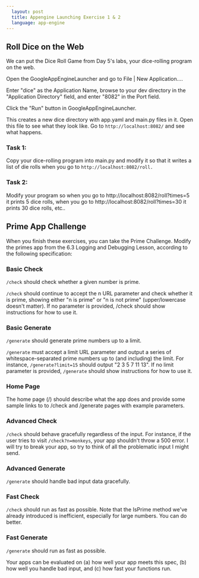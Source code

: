 ```yaml
---
  layout: post
  title: Appengine Launching Exercise 1 & 2
  language: app-engine
---
```


## Roll Dice on the Web

We can put the Dice Roll Game from Day 5's labs, your dice-rolling program on the web.

Open the GoogleAppEngineLauncher and go to File | New Application....

Enter "dice" as the Application Name, browse to your dev directory in the "Application Directory" field, and enter "8082" in the Port field.

Click the "Run" button in GoogleAppEngineLauncher.

This creates a new dice directory with app.yaml and main.py files in it. Open this file to see what they look like. Go to `http://localhost:8082/` and see what happens.

### Task 1:
Copy your dice-rolling program into main.py and modify it so that it writes a list of die rolls when you go to `http://localhost:8082/roll.`

### Task 2:
Modify your program so when you go to http://localhost:8082/roll?times=5 it prints 5 dice rolls, when you go to http://localhost:8082/roll?times=30 it prints 30 dice rolls, etc..

## Prime App Challenge

When you finish these exercises, you can take the Prime Challenge. Modify the primes app from the 6.3 Logging and Debugging Lesson, according to the following specification:

### Basic Check

`/check` should check whether a given number is prime.

`/check` should continue to accept the n URL parameter and check whether it is prime, showing either "n is prime" or "n is not prime" (upper/lowercase doesn't matter).
If no parameter is provided, /check should show instructions for how to use it.

### Basic Generate

`/generate` should generate prime numbers up to a limit.

`/generate` must accept a limit URL parameter and output a series of whitespace-separated prime numbers up to (and including) the limit. For instance, `/generate?limit=15` should output "2 3 5 7 11 13".
If no limit parameter is provided, `/generate` should show instructions for how to use it.

### Home Page

The home page (/) should describe what the app does and provide some sample links to to /check and /generate pages with example parameters.

### Advanced Check

`/check` should behave gracefully regardless of the input. For instance, if the user tries to visit `/check?n=monkeys`, your app shouldn't throw a 500 error. I will try to break your app, so try to think of all the problematic input I might send.

### Advanced Generate

`/generate` should handle bad input data gracefully.

### Fast Check

`/check` should run as fast as possible. Note that the IsPrime method we've already introduced is inefficient, especially for large numbers. You can do better.

### Fast Generate

`/generate` should run as fast as possible.

Your apps can be evaluated on (a) how well your app meets this spec, (b) how well you handle bad input, and (c) how fast your functions run.
